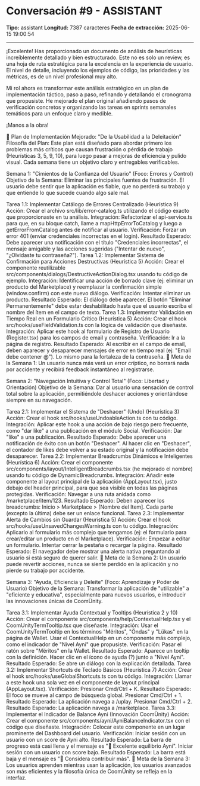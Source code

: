 # Conversación #9 - ASSISTANT

**Tipo:** assistant
**Longitud:** 7387 caracteres
**Fecha de extracción:** 2025-06-15 19:00:54

---

¡Excelente! Has proporcionado un documento de análisis de heurísticas increíblemente detallado y bien estructurado. Este no es solo un review, es una hoja de ruta estratégica para la excelencia en la experiencia de usuario. El nivel de detalle, incluyendo los ejemplos de código, las prioridades y las métricas, es de un nivel profesional muy alto.

Mi rol ahora es transformar este análisis estratégico en un plan de implementación táctico, paso a paso, refinando y detallando el cronograma que propusiste. He mejorado el plan original añadiendo pasos de verificación concretos y organizando las tareas en sprints semanales temáticos para un enfoque claro y medible.

¡Manos a la obra!

🚀 Plan de Implementación Mejorado: "De la Usabilidad a la Deleitación"
Filosofía del Plan:
Este plan está diseñado para abordar primero los problemas más críticos que causan frustración o pérdida de trabajo (Heurísticas 3, 5, 9, 10), para luego pasar a mejoras de eficiencia y pulido visual. Cada semana tiene un objetivo claro y entregables verificables.

Semana 1: "Cimientos de la Confianza del Usuario" (Foco: Errores y Control)
Objetivo de la Semana: Eliminar las principales fuentes de frustración. El usuario debe sentir que la aplicación es fiable, que no perderá su trabajo y que entiende lo que sucede cuando algo sale mal.

Tarea 1.1: Implementar Catálogo de Errores Centralizado (Heurística 9)
Acción: Crear el archivo src/lib/error-catalog.ts utilizando el código exacto que proporcionaste en tu análisis.
Integración: Refactorizar el api-service.ts para que, en su bloque catch, llame a mapHttpErrorToCatalog y luego a getErrorFromCatalog antes de notificar al usuario.
Verificación:
Forzar un error 401 (enviar credenciales incorrectas en el login).
Resultado Esperado: Debe aparecer una notificación con el título "Credenciales incorrectas", el mensaje amigable y las acciones sugeridas ("Intentar de nuevo", "¿Olvidaste tu contraseña?").
Tarea 1.2: Implementar Sistema de Confirmación para Acciones Destructivas (Heurística 5)
Acción: Crear el componente reutilizable src/components/dialogs/DestructiveActionDialog.tsx usando tu código de ejemplo.
Integración: Identificar una acción de borrado clave (ej: eliminar un producto del Marketplace) y reemplazar la confirmación simple (window.confirm) con este nuevo diálogo.
Verificación:
Intentar eliminar un producto.
Resultado Esperado: El diálogo debe aparecer. El botón "Eliminar Permanentemente" debe estar deshabilitado hasta que el usuario escriba el nombre del ítem en el campo de texto.
Tarea 1.3: Implementar Validación en Tiempo Real en un Formulario Crítico (Heurística 5)
Acción: Crear el hook src/hooks/useFieldValidation.ts con la lógica de validación que diseñaste.
Integración: Aplicar este hook al formulario de Registro de Usuario (Register.tsx) para los campos de email y contraseña.
Verificación:
Ir a la página de registro.
Resultado Esperado: Al escribir en el campo de email, deben aparecer y desaparecer mensajes de error en tiempo real (ej: "Email debe contener @"). Lo mismo para la fortaleza de la contraseña.
🏁 Meta de la Semana 1: Un usuario nunca más verá un error críptico, no borrará nada por accidente y recibirá feedback instantáneo al registrarse.

Semana 2: "Navegación Intuitiva y Control Total" (Foco: Libertad y Orientación)
Objetivo de la Semana: Dar al usuario una sensación de control total sobre la aplicación, permitiéndole deshacer acciones y orientándose siempre en su navegación.

Tarea 2.1: Implementar el Sistema de "Deshacer" (Undo) (Heurística 3)
Acción: Crear el hook src/hooks/useUndoableAction.ts con tu código.
Integración: Aplicar este hook a una acción de bajo riesgo pero frecuente, como "dar like" a una publicación en el módulo Social.
Verificación:
Dar "like" a una publicación.
Resultado Esperado: Debe aparecer una notificación de éxito con un botón "Deshacer". Al hacer clic en "Deshacer", el contador de likes debe volver a su estado original y la notificación debe desaparecer.
Tarea 2.2: Implementar Breadcrumbs Dinámicos e Inteligentes (Heurística 6)
Acción: Crear el componente src/components/layout/IntelligentBreadcrumbs.tsx (he mejorado el nombre) usando tu código de DynamicBreadcrumbs.
Integración: Añadir este componente al layout principal de la aplicación (AppLayout.tsx), justo debajo del header principal, para que sea visible en todas las páginas protegidas.
Verificación:
Navegar a una ruta anidada como /marketplace/item/123.
Resultado Esperado: Deben aparecer los breadcrumbs: Inicio > Marketplace > [Nombre del Item]. Cada parte (excepto la última) debe ser un enlace funcional.
Tarea 2.3: Implementar Alerta de Cambios sin Guardar (Heurística 5)
Acción: Crear el hook src/hooks/useUnsavedChangesWarning.ts con tu código.
Integración: Aplicarlo al formulario más complejo que tengamos (ej: el formulario para crear/editar un producto en el Marketplace).
Verificación:
Empezar a editar un formulario.
Intentar cerrar la pestaña o recargar la página.
Resultado Esperado: El navegador debe mostrar una alerta nativa preguntando al usuario si está seguro de querer salir.
🏁 Meta de la Semana 2: Un usuario puede revertir acciones, nunca se siente perdido en la aplicación y no pierde su trabajo por accidente.

Semana 3: "Ayuda, Eficiencia y Deleite" (Foco: Aprendizaje y Poder de Usuario)
Objetivo de la Semana: Transformar la aplicación de "utilizable" a "eficiente y educativa", especialmente para nuevos usuarios, e introducir las innovaciones únicas de CoomÜnity.

Tarea 3.1: Implementar Ayuda Contextual y Tooltips (Heurística 2 y 10)
Acción: Crear el componente src/components/help/ContextualHelp.tsx y el CoomUnityTermTooltip.tsx que diseñaste.
Integración:
Usar el CoomUnityTermTooltip en los términos "Mëritos", "Öndas" y "Lükas" en la página de Wallet.
Usar el ContextualHelp en un componente más complejo, como el indicador de "Nivel Ayni" que propusiste.
Verificación:
Pasar el ratón sobre "Mëritos" en la Wallet. Resultado Esperado: Aparece un tooltip con la definición.
Hacer clic en el ícono de ayuda (?) junto a "Nivel Ayni". Resultado Esperado: Se abre un diálogo con la explicación detallada.
Tarea 3.2: Implementar Shortcuts de Teclado Básicos (Heurística 7)
Acción: Crear el hook src/hooks/useGlobalShortcuts.ts con tu código.
Integración: Llamar a este hook una sola vez en el componente de layout principal (AppLayout.tsx).
Verificación:
Presionar Cmd/Ctrl + K. Resultado Esperado: El foco se mueve al campo de búsqueda global.
Presionar Cmd/Ctrl + 1. Resultado Esperado: La aplicación navega a /uplay.
Presionar Cmd/Ctrl + 2. Resultado Esperado: La aplicación navega a /marketplace.
Tarea 3.3: Implementar el Indicador de Balance Ayni (Innovación CoomÜnity)
Acción: Crear el componente src/components/ayni/AyniBalanceIndicator.tsx con el código que diseñaste.
Integración: Colocar este componente en un lugar prominente del Dashboard del usuario.
Verificación:
Iniciar sesión con un usuario con un score de Ayni alto. Resultado Esperado: La barra de progreso está casi llena y el mensaje es "🌟 Excelente equilibrio Ayni".
Iniciar sesión con un usuario con score bajo. Resultado Esperado: La barra está baja y el mensaje es "🤝 Considera contribuir más".
🏁 Meta de la Semana 3: Los usuarios aprenden mientras usan la aplicación, los usuarios avanzados son más eficientes y la filosofía única de CoomÜnity se refleja en la interfaz.
